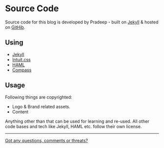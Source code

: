 #  Source Code

Source code for this blog is developed by Pradeep - built on [Jekyll](http://jekyllrb.com) & hosted on [GitHib](http://github.com).

## Using
* [Jekyll](http://jekyllrb.com)
* [Intuit.css](http://inuitcss.com/)
* [HAML](http://haml.info)
* [Compass](http://compass-style.org)

## Usage
Following things are copyrighted:
* Logo & Brand related assets.
* Content


Anything other than that can be used for learning and re-used.
All other code bases and tech like Jekyll, HAML etc. follow their own license.

--------

[Got any questions, comments or threats?](http://twitter.com/pradeep_sinngh)
